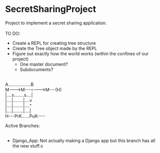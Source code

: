 # SecretSharingProject
Project to implement a secret sharing application.<br/>
<br/>
TO DO:
 - Create a REPL for creating tree structure<br/>
 - Create the Tree object made by the REPL<br/>
 - Figure out exactly how the world works (within the confines of our project)<br/>
   - One master document?<br/>
   - Subdocuments?<br/>
<br/>
A..................B<br/>
M--->M---~--->M---(H)<br/>
|....s........s....|<br/>
|....|........|....v<br/>
|....|........|....^<br/>
|....|........|....|<br/>
H---PrK......PuK----<br/>

Active Branches:<br/>
<br/>
- Django_App: Not actually making a Django app but this branch has all the new stuff.s<br/>
